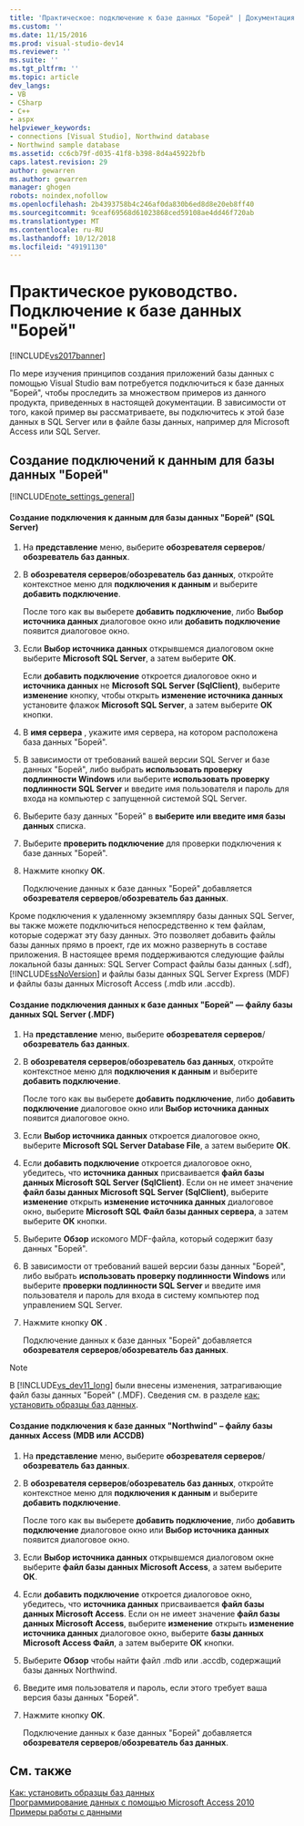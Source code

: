 ```yaml
---
title: 'Практическое: подключение к базе данных "Борей" | Документация Майкрософт'
ms.custom: ''
ms.date: 11/15/2016
ms.prod: visual-studio-dev14
ms.reviewer: ''
ms.suite: ''
ms.tgt_pltfrm: ''
ms.topic: article
dev_langs:
- VB
- CSharp
- C++
- aspx
helpviewer_keywords:
- connections [Visual Studio], Northwind database
- Northwind sample database
ms.assetid: cc6cb79f-d035-41f8-b398-8d4a45922bfb
caps.latest.revision: 29
author: gewarren
ms.author: gewarren
manager: ghogen
robots: noindex,nofollow
ms.openlocfilehash: 2b4393758b4c246af0da830b6ed8d8e20eb8ff40
ms.sourcegitcommit: 9ceaf69568d61023868ced59108ae4dd46f720ab
ms.translationtype: MT
ms.contentlocale: ru-RU
ms.lasthandoff: 10/12/2018
ms.locfileid: "49191130"
---
```

# <a name="how-to-connect-to-the-northwind-database"></a>Практическое руководство. Подключение к базе данных "Борей"
[!INCLUDE[vs2017banner](../includes/vs2017banner.md)]

По мере изучения принципов создания приложений базы данных с помощью Visual Studio вам потребуется подключиться к базе данных "Борей", чтобы проследить за множеством примеров из данного продукта, приведенных в настоящей документации. В зависимости от того, какой пример вы рассматриваете, вы подключитесь к этой базе данных в SQL Server или в файле базы данных, например для Microsoft Access или SQL Server.  
  
## <a name="creating-data-connections-to-the-northwind-database"></a>Создание подключений к данным для базы данных "Борей"  
 [!INCLUDE[note_settings_general](../includes/note-settings-general-md.md)]  
  
#### <a name="to-create-a-data-connection-to-the-northwind-database-sql-server"></a>Создание подключения к данным для базы данных "Борей" (SQL Server)  
  
1.  На **представление** меню, выберите **обозревателя серверов**/**обозреватель баз данных**.  
  
2.  В **обозревателя серверов**/**обозреватель баз данных**, откройте контекстное меню для **подключения к данным** и выберите **добавить подключение**.  
  
     После того как вы выберете **добавить подключение**, либо **Выбор источника данных** диалоговое окно или **добавить подключение** появится диалоговое окно.  
  
3.  Если **Выбор источника данных** открывшемся диалоговом окне выберите **Microsoft SQL Server**, а затем выберите **ОК**.  
  
     Если **добавить подключение** откроется диалоговое окно и **источника данных** не **Microsoft SQL Server (SqlClient)**, выберите **изменение** кнопку, чтобы открыть **изменение источника данных** установите флажок **Microsoft SQL Server**, а затем выберите **ОК** кнопки.  
  
4.  В **имя сервера** , укажите имя сервера, на котором расположена база данных "Борей".  
  
5.  В зависимости от требований вашей версии SQL Server и базе данных "Борей", либо выбрать **использовать проверку подлинности Windows** или выберите **использовать проверку подлинности SQL Server** и введите имя пользователя и пароль для входа на компьютер с запущенной системой SQL Server.  
  
6.  Выберите базу данных "Борей" в **выберите или введите имя базы данных** списка.  
  
7.  Выберите **проверить подключение** для проверки подключения к базе данных "Борей".  
  
8.  Нажмите кнопку **ОК**.  
  
     Подключение данных к базе данных "Борей" добавляется **обозревателя серверов**/**обозреватель баз данных**.  
  
 Кроме подключения к удаленному экземпляру базы данных SQL Server, вы также можете подключиться непосредственно к тем файлам, которые содержат эту базу данных. Это позволяет добавить файлы базы данных прямо в проект, где их можно развернуть в составе приложения. В настоящее время поддерживаются следующие файлы локальной базы данных: SQL Server Compact файлы базы данных (.sdf), [!INCLUDE[ssNoVersion](../includes/ssnoversion-md.md)] и файлы базы данных SQL Server Express (MDF) и файлы базы данных Microsoft Access (.mdb или .accdb).  
  
#### <a name="to-create-a-data-connection-to-the-northwind-databasesql-server-database-file-mdf"></a>Создание подключения данных к базе данных "Борей" — файлу базы данных SQL Server (.MDF)  
  
1.  На **представление** меню, выберите **обозревателя серверов**/**обозреватель баз данных**.  
  
2.  В **обозревателя серверов**/**обозреватель баз данных**, откройте контекстное меню для **подключения к данным** и выберите **добавить подключение**.  
  
     После того как вы выберете **добавить подключение**, либо **добавить подключение** диалоговое окно или **Выбор источника данных** появится диалоговое окно.  
  
3.  Если **Выбор источника данных** откроется диалоговое окно, выберите **Microsoft SQL Server Database File**, а затем выберите **ОК**.  
  
4.  Если **добавить подключение** откроется диалоговое окно, убедитесь, что **источника данных** присваивается **файл базы данных Microsoft SQL Server (SqlClient)**. Если он не имеет значение **файл базы данных Microsoft SQL Server (SqlClient)**, выберите **изменение** открыть **изменение источника данных** диалоговое окно, выберите **Microsoft SQL Файл базы данных сервера**, а затем выберите **ОК** кнопки.  
  
5.  Выберите **Обзор** искомого MDF-файла, который содержит базу данных "Борей".  
  
6.  В зависимости от требований вашей версии базы данных "Борей", либо выбрать **использовать проверку подлинности Windows** или выберите **проверки подлинности SQL Server** и введите имя пользователя и пароль для входа в систему компьютер под управлением SQL Server.  
  
7.  Нажмите кнопку **ОК** .  
  
     Подключение данных к базе данных "Борей" добавляется **обозревателя серверов**/**обозреватель баз данных**.  
  
> [!NOTE]
>  В [!INCLUDE[vs_dev11_long](../includes/vs-dev11-long-md.md)] были внесены изменения, затрагивающие файл базы данных "Борей" (.MDF). Сведения см. в разделе [как: установить образцы баз данных](../data-tools/how-to-install-sample-databases.md).  
  
#### <a name="to-create-a-data-connection-to-the-northwind-databaseaccess-database-file-mdb-or-accdb"></a>Создание подключения к базе данных "Northwind" – файлу базы данных Access (MDB или ACCDB)  
  
1.  На **представление** меню, выберите **обозревателя серверов**/**обозреватель баз данных**.  
  
2.  В **обозревателя серверов**/**обозреватель баз данных**, откройте контекстное меню для **подключения к данным** и выберите **добавить подключение**.  
  
     После того как вы выберете **добавить подключение**, либо **добавить подключение** диалоговое окно или **Выбор источника данных** появится диалоговое окно.  
  
3.  Если **Выбор источника данных** открывшемся диалоговом окне выберите **файл базы данных Microsoft Access**, а затем выберите **ОК**.  
  
4.  Если **добавить подключение** откроется диалоговое окно, убедитесь, что **источника данных** присваивается **файл базы данных Microsoft Access**. Если он не имеет значение **файл базы данных Microsoft Access**, выберите **изменение** открыть **изменение источника данных** диалоговое окно, выберите **базы данных Microsoft Access Файл**, а затем выберите **ОК** кнопки.  
  
5.  Выберите **Обзор** чтобы найти файл .mdb или .accdb, содержащий базы данных Northwind.  
  
6.  Введите имя пользователя и пароль, если этого требует ваша версия базы данных "Борей".  
  
7.  Нажмите кнопку **ОК**.  
  
     Подключение данных к базе данных "Борей" добавляется **обозревателя серверов**/**обозреватель баз данных**.  
  
## <a name="see-also"></a>См. также  
 [Как: установить образцы баз данных](../data-tools/how-to-install-sample-databases.md)   
 [Программирование данных с помощью Microsoft Access 2010](http://msdn.microsoft.com/library/office/ff965871.aspx)   
 [Примеры работы с данными](http://msdn.microsoft.com/library/15a88fb8-3bee-4962-914d-7a1f8bd40ec4)